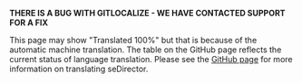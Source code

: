 **THERE IS A BUG WITH GITLOCALIZE - WE HAVE CONTACTED SUPPORT FOR A FIX**

This page may show "Translated 100%" but that is because of the automatic machine translation. The table on the GitHub page reflects the current status of language translation. Please see the [GitHub page](https://github.com/seDirector/Translations) for more information on translating seDirector.